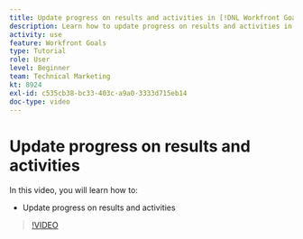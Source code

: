 ```yaml
---
title: Update progress on results and activities in [!DNL Workfront Goals]
description: Learn how to update progress on results and activities in [!DNL Workfront Goals].
activity: use
feature: Workfront Goals
type: Tutorial
role: User
level: Beginner
team: Technical Marketing
kt: 8924
exl-id: c535cb38-bc33-403c-a9a0-3333d715eb14
doc-type: video
---
```

# Update progress on results and activities

In this video, you will learn how to:

* Update progress on results and activities

>[!VIDEO](https://video.tv.adobe.com/v/335196/?quality=12&learn=on)
